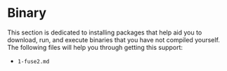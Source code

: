 # Binary

This section is dedicated to installing packages that help aid you to download,
run, and execute binaries that you have not compiled yourself. The following
files will help you through getting this support:

- `1-fuse2.md`
